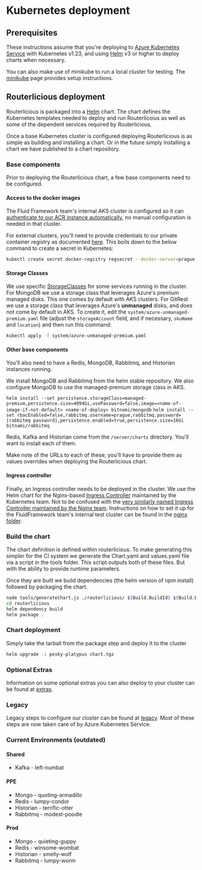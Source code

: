 # Kubernetes deployment

## Prerequisites

These instructions assume that you're deploying to [Azure Kubernetes Service](https://azure.microsoft.com/en-us/services/kubernetes-service/)
with Kubernetes v1.23, and using [Helm](https://helm.sh/) v3 or higher to deploy charts when necessary.

You can also make use of minikube to run a local cluster for testing. The [minikube](minikube.md) page provides setup
instructions.

## Routerlicious deployment

Routerlicious is packaged into a [Helm](https://helm.sh) chart. The chart defines the Kubernetes templates needed
to deploy and run Routerlicoius as well as some of the dependent services required by Routerlicious.

Once a base Kubernetes cluster is configured deploying Routerlicious is as simple as building and installing a
chart. Or in the future simply installing a chart we have published to a chart repository.

### Base components

Prior to deploying the Routerlicious chart, a few base components need to be configured.

#### Access to the docker images

The Fluid Framework team's internal AKS cluster is configured so it can [authenticate to our ACR instance automatically](https://docs.microsoft.com/en-us/azure/aks/cluster-container-registry-integration?tabs=azure-cli),
no manual configuration is needed in that cluster.

For external clusters, you'll need to provide credentials to our private container registry as
documented [here](https://kubernetes.io/docs/tasks/configure-pod-container/pull-image-private-registry/). This boils
down to the below command to create a secret in Kubernetes:

```bash
kubectl create secret docker-registry regsecret --docker-server=prague.azurecr.io --docker-username=prague --docker-password=/vM3i=D+K4+vj+pgha=cg=55OQLDWj3w --docker-email=kurtb@microsoft.com
```

#### Storage Classes

We use specific [StorageClasses](https://kubernetes.io/docs/concepts/storage/storage-classes/) for some services running in the cluster. For MongoDB we use a storage class
that leverages Azure's premium managed disks. This one comes by default with AKS clusters. For GitRest we use a storage class that leverages Azure's **unmanaged**
disks, and does not come by default in AKS. To create it, edit the `system/azure-unmanaged-premium.yaml`
file (adjust the `storageAccount` field, and if necessary, `skuName` and `location`) and then run this command:

```bash
kubectl apply -f system/azure-unmanaged-premium.yaml
```

#### Other base components

You'll also need to have a Redis, MongoDB, Rabbitmq, and Historian instances running.

We install MongoDB and Rabbitmq from the helm stable repository. We also configure MongoDB to use the managed-premium storage class in AKS.

`helm install --set persistence.storageClass=managed-premium,persistence.size=4094Gi,usePassword=false,image=<name-of-image-if-not-default> <name-of-deploy> bitnami/mongodb`
`helm install --set rbacEnabled=false,rabbitmq.username=prague,rabbitmq.password=[rabbitmq password],persistence.enabled=true,persistence.size=16Gi bitnami/rabbitmq`

Redis, Kafka and Historian come from the `/server/charts` directory. You'll want to install each of them.

Make note of the URLs to each of these; you'll have to provide them as values overrides when deploying the Routerlicious
chart.

#### Ingress controller

Finally, an Ingress controller needs to be deployed in the cluster. We use the Helm chart for the Nginx-based
[Ingress Controller](https://github.com/kubernetes/ingress-nginx) maintained by the Kubernetes team. Not to be confused
with the [very similarly named Ingress Controller maintained by the Nginx team](https://docs.nginx.com/nginx-ingress-controller/).
Instructions on how to set it up for the FluidFramework team's internal test cluster can be found in the [nginx folder](./nginx/).

### Build the chart

The chart definition is defined within routerlicious. To make generating this simpler for the CI system we
generate the Chart.yaml and values.yaml file via a script in the tools folder. This script outputs both of
these files. But with the ability to provide runtime parameters.

Once they are built we build dependencies (the helm version of npm install) followed by packaging the chart.

```bash
node tools/generateChart.js ./routerlicious/ $(Build.BuildId) $(Build.BuildId)
cd routerlicious
helm dependency build
helm package .
```

### Chart deployment

Simply take the tarball from the package step and deploy it to the cluster

```bash
helm upgrade -i pesky-platypus chart.tgz
```

### Optional Extras

Information on some optional extras you can also deploy to your cluster can be found at [extras](extras.md).

### Legacy

Legacy steps to configure our cluster can be found at [legacy](legacy.md). Most of these steps are now taken
care of by Azure Kubernetes Service.

### Current Environments (outdated)

#### Shared

- Kafka - left-numbat

#### PPE

- Mongo - quoting-armadillo
- Redis - lumpy-condor
- Historian - terrific-otter
- Rabbitmq - modest-poodle

#### Prod

- Mongo - quieting-guppy
- Redis - winsome-wombat
- Historian - smelly-wolf
- Rabbitmq - lumpy-worm
